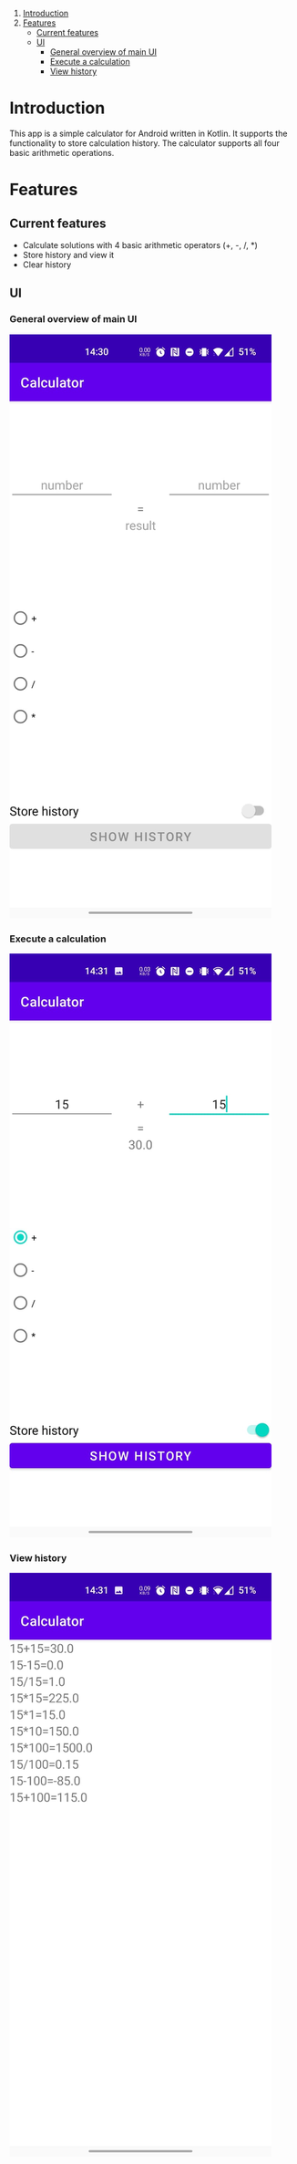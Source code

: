 1. [Introduction](#introduction)
2. [Features](#features)
    * [Current features](#current-features)
    * [UI](#ui)
        * [General overview of main UI](#general-overview-of-main-ui)
        * [Execute a calculation](#execute-a-calculation)
        * [View history](#view-history)


# Introduction

This app is a simple calculator for Android written in Kotlin. It supports the functionality to store calculation history. The calculator supports all four basic arithmetic operations.

# Features

## Current features
- Calculate solutions with 4 basic arithmetic operators (+, -, /, *)
- Store history and view it  
- Clear history

## UI

### General overview of main UI
![UI](DocRes/ui.jpeg)

### Execute a calculation
![Calculation](DocRes/calc.jpeg)

### View history
![History](DocRes/history.jpeg)